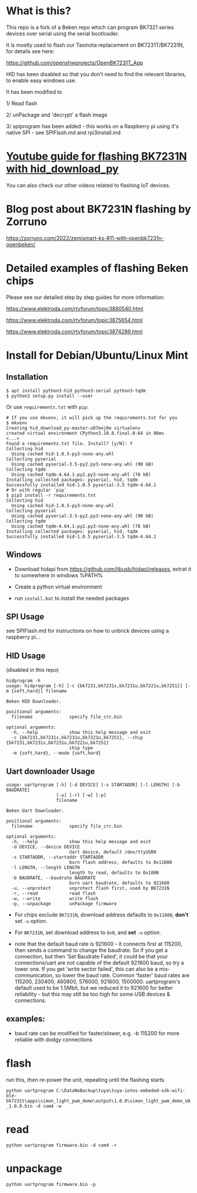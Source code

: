# What is this?

This repo is a fork of a Beken repo which can program BK7321 series devices over serial using the serial bootloader.

It is mostly used to flash our Tasmota replacement on BK7231T/BK7231N, for details see here:

https://github.com/openshwprojects/OpenBK7231T_App

HID has been disabled so that you don't need to find the relevant libraries, to enable easy windows use.

It has been modified to

1/ Read flash

2/ unPackage and 'decrypt' a flash image

3/ spiprogram has been added - this works on a Raspberry pi using it's native SPI - see SPIFlash.md and rpi3install.md

# [Youtube guide for flashing BK7231N with hid_download_py](https://www.youtube.com/watch?v=2e1SUQNMrgY&ab_channel=Elektrodacom)
You can also check our other videos related to flashing IoT devices.

# Blog post about BK7231N flashing by Zorruno

https://zorruno.com/2022/zemismart-ks-811-with-openbk7231n-openbeken/

# Detailed examples of flashing Beken chips

Please see our detailed step by step guides for more information:

https://www.elektroda.com/rtvforum/topic3880540.html

https://www.elektroda.com/rtvforum/topic3875654.html

https://www.elektroda.com/rtvforum/topic3874289.html

# Install for Debian/Ubuntu/Linux Mint

## Installation

```shell
$ apt install python3-hid python3-serial python3-tqdm
$ python3 setup.py install --user
```

Or use `requirements.txt` with `pip`:

```shell
# If you use mkvenv, it will pick up the requirements.txt for you
$ mkvenv
Creating hid_download_py-master-uD7eej0e virtualenv
created virtual environment CPython3.10.8.final.0-64 in 86ms
<...>
Found a requirements.txt file. Install? [y/N]: Y
Collecting hid
  Using cached hid-1.0.5-py3-none-any.whl
Collecting pyserial
  Using cached pyserial-3.5-py2.py3-none-any.whl (90 kB)
Collecting tqdm
  Using cached tqdm-4.64.1-py2.py3-none-any.whl (78 kB)
Installing collected packages: pyserial, hid, tqdm
Successfully installed hid-1.0.5 pyserial-3.5 tqdm-4.64.1
# Or with regular `pip`
$ pip3 install -r requirements.txt
Collecting hid
  Using cached hid-1.0.5-py3-none-any.whl
Collecting pyserial
  Using cached pyserial-3.5-py2.py3-none-any.whl (90 kB)
Collecting tqdm
  Using cached tqdm-4.64.1-py2.py3-none-any.whl (78 kB)
Installing collected packages: pyserial, hid, tqdm
Successfully installed hid-1.0.5 pyserial-3.5 tqdm-4.64.1
```

## Windows

* Download hidapi from https://github.com/libusb/hidapi/releases, extrat it to somewhere in windows %PATH%
* Create a python virtual environment

* run `install.bat` to install the needed packages


## SPI Usage

see SPIFlash.md for instructions on how to unbrick devices using a raspberry pi...


## HID Usage

(disabled in this repo)

```
hidprogram -h
usage: hidprogram [-h] [-c {bk7231,bk7231s,bk7231u,bk7221u,bk7251}] [-m {soft,hard}] filename

Beken HID Downloader.

positional arguments:
  filename              specify file_crc.bin

optional arguments:
  -h, --help            show this help message and exit
  -c {bk7231,bk7231s,bk7231u,bk7221u,bk7251}, --chip {bk7231,bk7231s,bk7231u,bk7221u,bk7251}
                        chip type
  -m {soft,hard}, --mode {soft,hard}
```



## Uart downloader Usage

```
usage: uartprogram [-h] [-d DEVICE] [-s STARTADDR] [-l LENGTH] [-b BAUDRATE]
                   [-u] [-r] [-w] [-p]
                   filename

Beken Uart Downloader.

positional arguments:
  filename              specify file_crc.bin

optional arguments:
  -h, --help            show this help message and exit
  -d DEVICE, --device DEVICE
                        Uart device, default /dev/ttyUSB0
  -s STARTADDR, --startaddr STARTADDR
                        burn flash address, defaults to 0x11000
  -l LENGTH, --length LENGTH
                        length to read, defaults to 0x1000
  -b BAUDRATE, --baudrate BAUDRATE
                        burn uart baudrate, defaults to 921600
  -u, --unprotect       unprotect flash first, used by BK7231N
  -r, --read            read flash
  -w, --write           write flash
  -p, --unpackage       unPackage firmware
```

* For chips exclude `BK7231N`, download address defaults to `0x11000`, **don't** set `-u` option.

* For `BK7231N`, set download address to `0x0`, and **set** `-u` option.

* note that the default baud rate is 921600 - it connects first at 115200, then sends a command to change the baudrate.  So if you get a connection, but then 'Set Baudrate Failed', it could be that your connections/uart are not capable of the default 921600 baud, so try a lower one.  If you get 'write sector failed', this can also be a mis-communication, so lower the baud rate.  Common 'faster' baud rates are 115200, 230400, 460800, 576000, 921600, 1500000.  uartprogram's default used to be 1.5Mbit, but we reduced it to 921600 for better reliability - but this may still be too high for some USB devices & connections.

## examples:

* baud rate can be modified for faster/slower, e.g. -b 115200 for more reliable with dodgy connections

# flash

run this, then re-power the unit, repeating until the flashing starts

`python uartprogram C:\DataNoBackup\tuya\tuya-iotos-embeded-sdk-wifi-ble-bk7231t\apps\simon_light_pwm_demo\output\1.0.0\simon_light_pwm_demo_UA_1.0.0.bin -d com4 -w`

# read

`python uartprogram firmware.bin -d com4 -r`

# unpackage

`python uartprogram firmware.bin -p`


